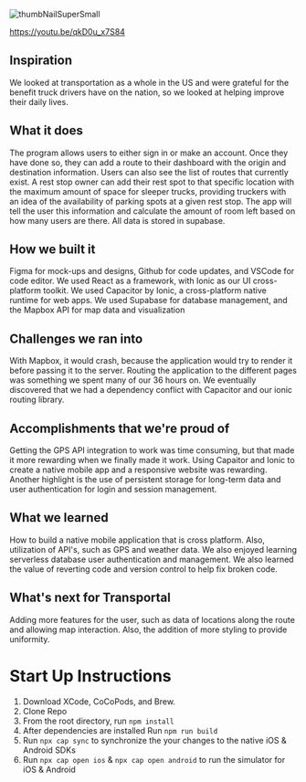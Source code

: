 
![thumbNailSuperSmall](https://user-images.githubusercontent.com/65863230/200182191-8c29c2d9-071b-4e66-a7d4-8a5f30cba533.png)

https://youtu.be/qkD0u_x7S84


## Inspiration
We looked at transportation as a whole in the US and were grateful for the benefit truck drivers have on the nation, so we looked at helping improve their daily lives.

## What it does
The program allows users to either sign in or make an account. Once they have done so, they can add a route to their dashboard with the origin and destination information. Users can also see the list of routes that currently exist. A rest stop owner can add their rest spot to that specific location with the maximum amount of space for sleeper trucks, providing truckers with an idea of the availability of parking spots at a given rest stop. The app will tell the user this information and calculate the amount of room left based on how many users are there. All data is stored in supabase.

## How we built it
Figma for mock-ups and designs, Github for code updates, and VSCode for code editor. We used React as a framework, with Ionic as our UI cross-platform toolkit. We used Capacitor by Ionic, a cross-platform native runtime for web apps. We used Supabase for database management, and the Mapbox API for map data and visualization

## Challenges we ran into
With Mapbox, it would crash, because the application would try to render it before passing it to the server. Routing the application to the different pages was something we spent many of our 36 hours on. We eventually discovered that we had a dependency conflict with Capacitor and our ionic routing library.

## Accomplishments that we're proud of
Getting the GPS API integration to work was time consuming, but that made it more rewarding when we finally made it work. Using Capaitor and Ionic to create a native mobile app and a responsive website was rewarding. Another highlight is the use of persistent storage for long-term data and user authentication for login and session management.

## What we learned
How to build a native mobile application that is cross platform. Also, utilization of API's, such as GPS and weather data. We also enjoyed learning serverless database user authentication and management. We also learned the value of reverting code and version control to help fix broken code.

## What's next for Transportal
Adding more features for the user, such as data of locations along the route and allowing map interaction. Also, the addition of more styling to provide uniformity.

# Start Up Instructions 
1. Download XCode, CoCoPods, and Brew. 
2. Clone Repo
3. From the root directory, run `npm install`
4. After dependencies are installed Run `npm run build`
5. Run `npx cap sync` to synchronize the your changes to the native iOS & Android SDKs
6. Run `npx cap open ios` & `npx cap open android` to run the simulator for iOS & Android
